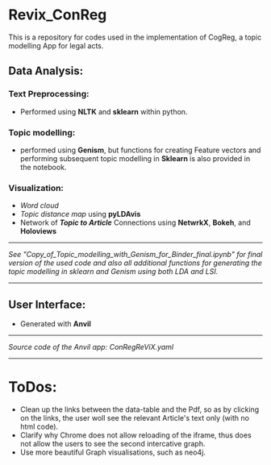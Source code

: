 # Revix_ConReg
This is a repository for codes used in the implementation of CogReg, a topic modelling App for legal acts. 
## Data Analysis:
### Text Preprocessing:
- Performed using **NLTK** and **sklearn** within python. 
### Topic modelling:
- performed using **Genism**, but functions for creating Feature vectors and performing subsequent topic modelling in **Sklearn** is also provided in the notebook. 
### Visualization: 
- _Word cloud_
- _Topic distance map_ using **pyLDAvis**
- Network of **_Topic to Article_** Connections using **NetwrkX**, **Bokeh**, and **Holoviews**
** **
_See "Copy_of_Topic_modelling_with_Genism_for_Binder_final.ipynb" for final version of the used code and also all additional functions for generating the topic modelling in sklearn and Genism using both LDA and LSI._
** **

## User Interface: 
- Generated with **Anvil**

** **
_Source code of the Anvil app: ConRegReViX.yaml_
** **
# ToDos:
- Clean up the links between the data-table and the Pdf, so as by clicking on the links, the user woll see the relevant Article's text only (with no html code). 
- Clarify why Chrome does not allow reloading of the iframe, thus does not allow the users to see the second intercative graph. 
- Use more beautiful Graph visualisations, such as neo4j.
